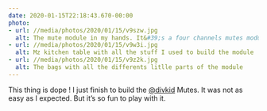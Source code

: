 ```yaml
---
date: 2020-01-15T22:18:43.670-00:00
photo:
- url: //media/photos/2020/01/15/v9szw.jpg
  alt: The mute module in my hands. It&#39;s a four channels mutes module.
- url: //media/photos/2020/01/15/v9w3i.jpg
  alt: Mz kitchen table with all the stuff I used to build the module
- url: //media/photos/2020/01/15/v9z2k.jpg
  alt: The bags with all the differents litlle parts of the module
---
```

This thing is dope !
I just finish to build the [@divkid](https://www.twitter.com/divkid) Mutes. It was not as easy as I expected. But it’s so fun to play with it.
